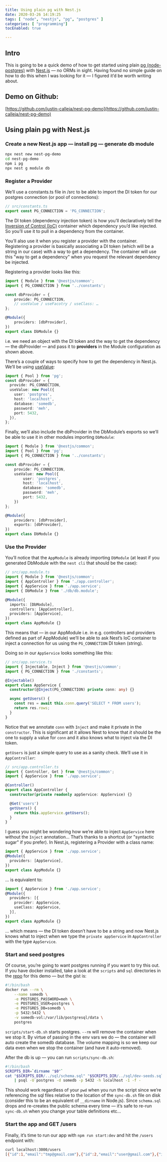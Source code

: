 ```yaml
---
title: Using plain pg with Nest.js
date: 2020-03-26 14:19:25
tags: [ "node", "nestjs", "pg", "postgres" ]
categories: [ "programming"]
tocEnabled: true

---
```


## Intro

This is going to be a quick demo of how to get started using plain [pg (node-postgres)](https://node-postgres.com/) with [Nest.js](https://nestjs.com/) — no ORMs in sight. Having found no simple guide on how to do this when I was looking for it — I figured it’d be worth writing about.

## Demo on Github:

[https://github.com/justin-calleja/nest-pg-demo](https://github.com/justin-calleja/nest-pg-demo)

## Using plain pg with Nest.js

### Create a new Nest.js app — install pg — generate db module

```bash
npx nest new nest-pg-demo
cd nest-pg-demo
npm i pg
npx nest g module db
```

### Register a Provider

We’ll use a constants.ts file in /src to be able to import the DI token for our postgres connection (or pool of connections):

```ts
// src/constants.ts
export const PG_CONNECTION = 'PG_CONNECTION';
```

The DI token (dependency injection token) is how you’ll declaratively tell the [Inversion of Control (IoC)](https://en.wikipedia.org/wiki/Inversion_of_control) container which dependency you’d like injected. So you’ll use it to pull in a dependency from the container.

You’ll also use it when you register a provider with the container. Registering a provider is basically associating a DI token (which will be a string in our case) with a way to get a dependency. The container will use this "way to get a dependency" when you request the relevant dependency be injected.

Registering a provider looks like this:

```ts
import { Module } from '@nestjs/common';
import { PG_CONNECTION } from '../constants';

const dbProvider = {
    provide: PG_CONNECTION,
    // useValue / useFacotry / useClass: …
};

@Module({
    providers: [dbProvider],
})
export class DbModule {}
```

i.e. we need an object with the DI token and the way to get the dependency — the dbProvider — and pass it to **providers** in the Module configuration as shown above.

There’s a couple of ways to specify how to get the dependency in Nest.js. We’ll be using [useValue](https://docs.nestjs.com/fundamentals/custom-providers#value-providers-usevalue):

```ts
import { Pool } from 'pg';
const dbProvider = {
  provide: PG_CONNECTION,
  useValue: new Pool({
    user: 'postgres',
    host: 'localhost',
    database: 'somedb',
    password: 'meh',
    port: 5432,
  }),
};
```

Finally, we’ll also include the dbProvider in the DbModule’s exports so we’ll be able to use it in other modules importing `DbModule`:

```ts
import { Module } from '@nestjs/common';
import { Pool } from 'pg';
import { PG_CONNECTION } from '../constants';

const dbProvider = {
    provide: PG_CONNECTION,
    useValue: new Pool({
        user: 'postgres',
        host: 'localhost',
        database: 'somedb',
        password: 'meh',
        port: 5432,
    })
};

@Module({
    providers: [dbProvider],
    exports: [dbProvider],
})
export class DbModule {}
```

### Use the Provider

You’ll notice that the `AppModule` is already importing `DbModule` (at least if you generated DbModule with the `nest cli` that should be the case):

```ts
// src/app.module.ts
import { Module } from '@nestjs/common';
import { AppController } from './app.controller';
import { AppService } from './app.service';
import { DbModule } from './db/db.module';

@Module({
  imports: [DbModule],
  controllers: [AppController],
  providers: [AppService],
})
export class AppModule {}
```

This means that — in our AppModule i.e. in e.g. controllers and providers defined as part of AppModule) we’ll be able to ask Nest’s IoC container to inject a connection for us using the `PG_CONNECTION` DI token (string).

Doing so in our `AppService` looks something like this:

```ts
// src/app.service.ts
import { Injectable, Inject } from '@nestjs/common';
import { PG_CONNECTION } from './constants';

@Injectable()
export class AppService {
  constructor(@Inject(PG_CONNECTION) private conn: any) {}

  async getUsers() {
    const res = await this.conn.query('SELECT * FROM users');
    return res.rows;
  }
}
```

Notice that we annotate `conn` with `Inject` and make it private in the `constructor`. This is significant at it allows Nest to know that *it* should be the one to supply a value for `conn` and it also knows what to inject via the DI token.

`getUsers` is just a simple query to use as a sanity check. We’ll use it in `AppController`:

```ts
// src/app.controller.ts
import { Controller, Get } from '@nestjs/common';
import { AppService } from './app.service';

@Controller()
export class AppController {
  constructor(private readonly appService: AppService) {}

  @Get('users')
  getUsers() {
    return this.appService.getUsers();
  }
}
```

I guess you might be wondering how we’re able to inject `AppService` here without the `Inject` annotation… That’s thanks to a shortcut (or "syntactic sugar" if you prefer). In Nest.js, registering a Provider with a class name:

```ts
import { AppService } from './app.service';
@Module({
  providers: [AppService],
})
export class AppModule {}
```

… is equivalent to:

```ts
import { AppService } from './app.service';
@Module({
  providers: [{
    provider: AppService,
    useClass: AppService,
  }],
})
export class AppModule {}
```

… which means — the DI token doesn’t have to be a string and now Nest.js knows what to inject when we type the `private appService` in `AppController` with the type `AppService`.

### Start and seed postgres

Of course, you’re going to want postgres running if you want to try this out. If you have docker installed, take a look at the `scripts` and `sql` directories in the [repo](https://github.com/justin-calleja/nest-pg-demo) for this demo — but the gist is:

```sh
#!/bin/bash
docker run --rm \
    --name somedb \
    -e POSTGRES_PASSWORD=meh \
    -e POSTGRES_USER=postgres \
    -e POSTGRES_DB=somedb \
    -p 5432:5432 \
    -v somedb-vol:/var/lib/postgresql/data \
    postgres
```

`scripts/start-db.sh` starts postgres. `--rm` will remove the container when we stop it. By virtue of passing in the env vars we do — the container will auto create the somedb database. The volume mapping is so we keep our data even when we stop the container (and have it auto-removed).

After the db is up — you can run `scripts/sync-db.sh`:

```sh
#!/bin/bash
SCRIPTS_DIR=`dirname "$0"`
cat "$SCRIPTS_DIR/../sql/schema.sql" "$SCRIPTS_DIR/../sql/dev-seeds.sql" \
    | psql -U postgres -d somedb -p 5432 -h localhost -1 -f -
```

This should work regardless of your `pwd` when you run the script since we’re referencing the sql files relative to the location of the `sync-db.sh` file on disk (consider this to be an equivalent of `__dirname` in Node.js). Since `schema.sql` drops and re-creates the public schema every time — it’s safe to re-run `sync-db.sh` when you change your table definitions etc…

### Start the app and GET /users

Finally, it’s time to run our app with `npm run start:dev` and hit the `/users` endpoint with:

```sh
curl localhost:3000/users
[{"id":1,"email":"tmp@gmail.com"},{"id":2,"email":"user@gmail.com"},{"id":3,"email":"anotheruser@gmail.com"}]
```

